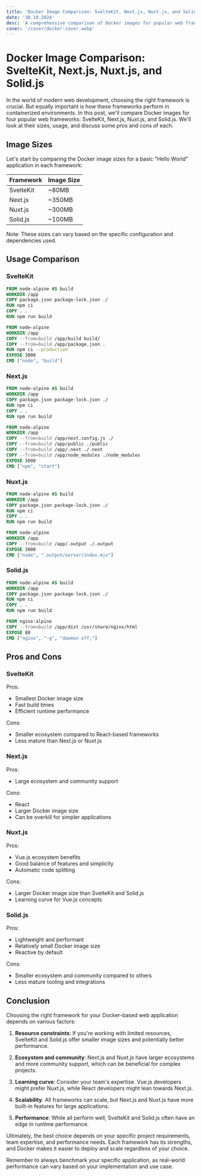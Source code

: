 ```yaml
---
title: 'Docker Image Comparison: SvelteKit, Next.js, Nuxt.js, and Solid.js'
date: '30.10.2024'
desc: 'A comprehensive comparison of Docker images for popular web frameworks'
cover: '/cover/docker-cover.webp'
---
```


# Docker Image Comparison: SvelteKit, Next.js, Nuxt.js, and Solid.js

In the world of modern web development, choosing the right framework is crucial. But equally important is how these frameworks perform in containerized environments. In this post, we'll compare Docker images for four popular web frameworks: SvelteKit, Next.js, Nuxt.js, and Solid.js. We'll look at their sizes, usage, and discuss some pros and cons of each.

## Image Sizes

Let's start by comparing the Docker image sizes for a basic "Hello World" application in each framework:

| Framework | Image Size |
|-----------|------------|
| SvelteKit | ~80MB      |
| Next.js   | ~350MB     |
| Nuxt.js   | ~300MB     |
| Solid.js  | ~100MB     |

Note: These sizes can vary based on the specific configuration and dependencies used.

## Usage Comparison

### SvelteKit

```dockerfile
FROM node-alpine AS build
WORKDIR /app
COPY package.json package-lock.json ./
RUN npm ci
COPY . .
RUN npm run build

FROM node-alpine
WORKDIR /app
COPY --from=build /app/build build/
COPY --from=build /app/package.json .
RUN npm ci --production
EXPOSE 3000
CMD ["node", "build"]
```

### Next.js

```dockerfile
FROM node-alpine AS build
WORKDIR /app
COPY package.json package-lock.json ./
RUN npm ci
COPY . .
RUN npm run build

FROM node-alpine
WORKDIR /app
COPY --from=build /app/next.config.js ./
COPY --from=build /app/public ./public
COPY --from=build /app/.next ./.next
COPY --from=build /app/node_modules ./node_modules
EXPOSE 3000
CMD ["npm", "start"]
```

### Nuxt.js

```dockerfile
FROM node-alpine AS build
WORKDIR /app
COPY package.json package-lock.json ./
RUN npm ci
COPY . .
RUN npm run build

FROM node-alpine
WORKDIR /app
COPY --from=build /app/.output ./.output
EXPOSE 3000
CMD ["node", ".output/server/index.mjs"]
```

### Solid.js

```dockerfile
FROM node-alpine AS build
WORKDIR /app
COPY package.json package-lock.json ./
RUN npm ci
COPY . .
RUN npm run build

FROM nginx:alpine
COPY --from=build /app/dist /usr/share/nginx/html
EXPOSE 80
CMD ["nginx", "-g", "daemon off;"]
```

## Pros and Cons

### SvelteKit

Pros:

- Smallest Docker image size
- Fast build times
- Efficient runtime performance

Cons:

- Smaller ecosystem compared to React-based frameworks
- Less mature than Next.js or Nuxt.js

### Next.js

Pros:

- Large ecosystem and community support

Cons:

- React
- Larger Docker image size
- Can be overkill for simpler applications

### Nuxt.js

Pros:

- Vue.js ecosystem benefits
- Good balance of features and simplicity
- Automatic code splitting

Cons:

- Larger Docker image size than SvelteKit and Solid.js
- Learning curve for Vue.js concepts

### Solid.js

Pros:

- Lightweight and performant
- Relatively small Docker image size
- Reactive by default

Cons:

- Smaller ecosystem and community compared to others
- Less mature tooling and integrations

## Conclusion

Choosing the right framework for your Docker-based web application depends on various factors:

1. **Resource constraints**: If you're working with limited resources, SvelteKit and Solid.js offer smaller image sizes and potentially better performance.

2. **Ecosystem and community**: Next.js and Nuxt.js have larger ecosystems and more community support, which can be beneficial for complex projects.

3. **Learning curve**: Consider your team's expertise. Vue.js developers might prefer Nuxt.js, while React developers might lean towards Next.js.

4. **Scalability**: All frameworks can scale, but Next.js and Nuxt.js have more built-in features for large applications.

5. **Performance**: While all perform well, SvelteKit and Solid.js often have an edge in runtime performance.

Ultimately, the best choice depends on your specific project requirements, team expertise, and performance needs. Each framework has its strengths, and Docker makes it easier to deploy and scale regardless of your choice.

Remember to always benchmark your specific application, as real-world performance can vary based on your implementation and use case.

